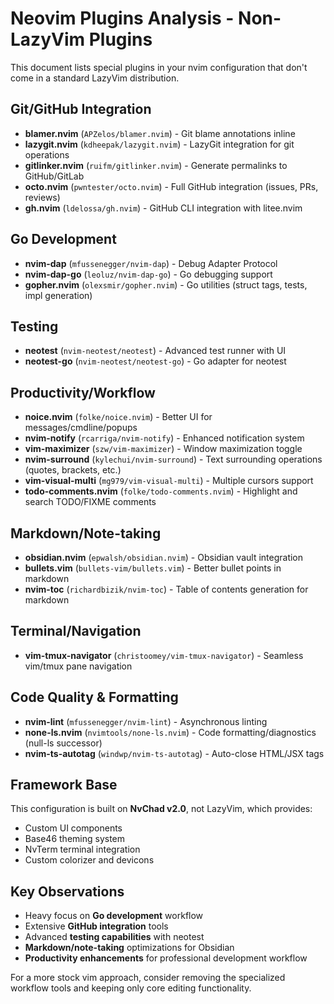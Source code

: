 # Neovim Plugins Analysis - Non-LazyVim Plugins

This document lists special plugins in your nvim configuration that don't come in a standard LazyVim distribution.

## Git/GitHub Integration
- **blamer.nvim** (`APZelos/blamer.nvim`) - Git blame annotations inline
- **lazygit.nvim** (`kdheepak/lazygit.nvim`) - LazyGit integration for git operations
- **gitlinker.nvim** (`ruifm/gitlinker.nvim`) - Generate permalinks to GitHub/GitLab
- **octo.nvim** (`pwntester/octo.nvim`) - Full GitHub integration (issues, PRs, reviews)
- **gh.nvim** (`ldelossa/gh.nvim`) - GitHub CLI integration with litee.nvim

## Go Development
- **nvim-dap** (`mfussenegger/nvim-dap`) - Debug Adapter Protocol
- **nvim-dap-go** (`leoluz/nvim-dap-go`) - Go debugging support
- **gopher.nvim** (`olexsmir/gopher.nvim`) - Go utilities (struct tags, tests, impl generation)

## Testing
- **neotest** (`nvim-neotest/neotest`) - Advanced test runner with UI
- **neotest-go** (`nvim-neotest/neotest-go`) - Go adapter for neotest

## Productivity/Workflow
- **noice.nvim** (`folke/noice.nvim`) - Better UI for messages/cmdline/popups
- **nvim-notify** (`rcarriga/nvim-notify`) - Enhanced notification system
- **vim-maximizer** (`szw/vim-maximizer`) - Window maximization toggle
- **nvim-surround** (`kylechui/nvim-surround`) - Text surrounding operations (quotes, brackets, etc.)
- **vim-visual-multi** (`mg979/vim-visual-multi`) - Multiple cursors support
- **todo-comments.nvim** (`folke/todo-comments.nvim`) - Highlight and search TODO/FIXME comments

## Markdown/Note-taking
- **obsidian.nvim** (`epwalsh/obsidian.nvim`) - Obsidian vault integration
- **bullets.vim** (`bullets-vim/bullets.vim`) - Better bullet points in markdown
- **nvim-toc** (`richardbizik/nvim-toc`) - Table of contents generation for markdown

## Terminal/Navigation
- **vim-tmux-navigator** (`christoomey/vim-tmux-navigator`) - Seamless vim/tmux pane navigation

## Code Quality & Formatting
- **nvim-lint** (`mfussenegger/nvim-lint`) - Asynchronous linting
- **none-ls.nvim** (`nvimtools/none-ls.nvim`) - Code formatting/diagnostics (null-ls successor)
- **nvim-ts-autotag** (`windwp/nvim-ts-autotag`) - Auto-close HTML/JSX tags

## Framework Base
This configuration is built on **NvChad v2.0**, not LazyVim, which provides:
- Custom UI components
- Base46 theming system
- NvTerm terminal integration
- Custom colorizer and devicons

## Key Observations
- Heavy focus on **Go development** workflow
- Extensive **GitHub integration** tools
- Advanced **testing capabilities** with neotest
- **Markdown/note-taking** optimizations for Obsidian
- **Productivity enhancements** for professional development workflow

For a more stock vim approach, consider removing the specialized workflow tools and keeping only core editing functionality.